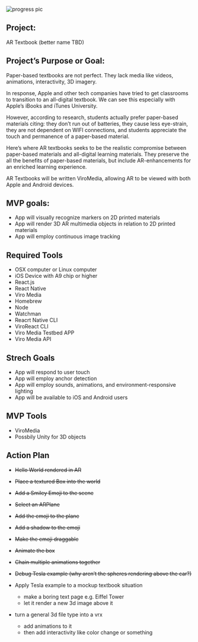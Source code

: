
![progress pic](https://github.com/amcgladd/capstone-project-planning/blob/master/IMG_0003.PNG "Progress Pic")


## Project:
AR Textbook (better name TBD)

## Project’s Purpose or Goal:

Paper-based textbooks are not perfect. They lack media like videos, animations, interactivity, 3D imagery.

In response, Apple and other tech companies have tried to get classrooms to transition to an all-digital textbook. We can see this especially with Apple’s iBooks and iTunes University.

However, according to research, students actually prefer paper-based materials citing: they don’t run out of batteries, they cause less eye-strain, they are not dependent on WIFI connections, and students appreciate the touch and permanence of a paper-based material.

Here’s where AR textbooks seeks to be the realistic compromise between paper-based materials and all-digital learning materials. They preserve the all the benefits of paper-based materials, but include AR-enhancements for an enriched learning experience.

AR Textbooks will be written ViroMedia, allowing AR to be viewed with both Apple and Android devices.

## MVP goals:

* App will visually recognize markers on 2D printed materials
* App will render 3D AR multimedia objects in relation to 2D printed materials
* App will employ continuous image tracking


## Required Tools

* OSX computer or Linux computer
* iOS Device with A9 chip or higher
* React.js
* React Native
* Viro Media
* Homebrew
* Node
* Watchman
* Reacrt Native CLI
* ViroReact CLI
* Viro Media Testbed APP
* Viro Media API

## Strech Goals

* App will respond to user touch
* App will employ anchor detection
* App will employ sounds, animations, and environment-responsive lighting
* App will be available to iOS and Android users

## MVP Tools

* ViroMedia
* Possbily Unity for 3D objects

## Action Plan
* <strike>Hello World rendered in AR</strike>
* <strike>Place a textured Box into the world</strike>
* <strike>Add a Smiley Emoji to the scene</strike>
* <strike>Select an ARPlane</strike>
* <strike>Add the emoji to the plane</strike>
* <strike>Add a shadow to the emoji</strike>
* <strike>Make the emoji draggable</strike>
* <strike>Animate the box</strike>
* <strike>Chain multiple animations together</strike>
* <strike>Debug Tesla example (why aren’t the spheres rendering above the car?)</strike>

* Apply Tesla example to a mockup textbook situation
  * make a boring text page e.g. Eiffel Tower
  * let it render a new 3d image above it

* turn a general 3d file type into a vrx
  * add animations to it
  * then add interactivity like color change or something
